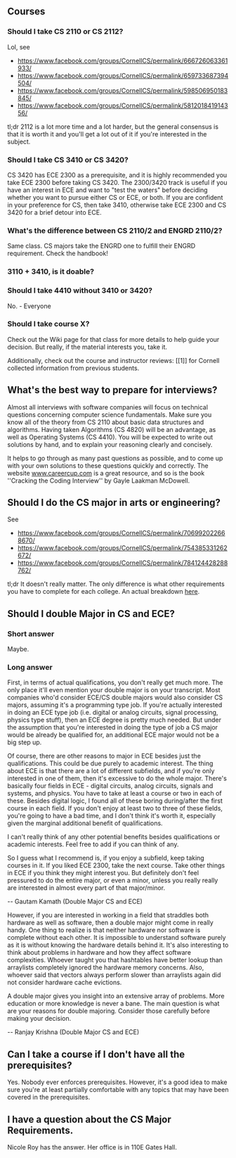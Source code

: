 ## Courses

### Should I take CS 2110 or CS 2112?
Lol, see

 - <https://www.facebook.com/groups/CornellCS/permalink/666726063361933/>
 - <https://www.facebook.com/groups/CornellCS/permalink/659733687394504/>
 - <https://www.facebook.com/groups/CornellCS/permalink/598506950183845/>
 - <https://www.facebook.com/groups/CornellCS/permalink/581201841914356/>

tl;dr 2112 is a lot more time and a lot harder, but the general consensus is that it is worth it and you'll get a lot out of it if you're interested in the subject.

### Should I take CS 3410 or CS 3420?
CS 3420 has ECE 2300 as a prerequisite, and it is highly recommended you take ECE 2300 before taking CS 3420. The 2300/3420 track is useful if you have an interest in ECE and want to "test the waters" before deciding whether you want to pursue either CS or ECE, or both. If you are confident in your preference for CS, then take 3410, otherwise take ECE 2300 and CS 3420 for a brief detour into ECE.

### What's the difference between CS 2110/2 and ENGRD 2110/2?
Same class. CS majors take the ENGRD one to fulfill their ENGRD requirement. Check the handbook!

### 3110 + 3410, is it doable?

### Should I take 4410 without 3410 or 3420?
No. - Everyone

### Should I take course X?
Check out the Wiki page for that class for more details to help guide your decision. But really, if the material interests you, take it.

Additionally, check out the course and instructor reviews: <nowiki>[[1]]</nowiki> for Cornell collected information from previous students.

## What's the best way to prepare for interviews?
Almost all interviews with software companies will focus on technical questions concerning computer science fundamentals. Make sure you know all of the theory from CS 2110 about basic data structures and algorithms. Having taken Algorithms (CS 4820) will be an advantage, as well as Operating Systems (CS 4410). You will be expected to write out solutions by hand, and to explain your reasoning clearly and concisely. 

It helps to go through as many past questions as possible, and to come up with your own solutions to these questions quickly and correctly. The website www.careercup.com is a great resource, and so is the book ''Cracking the Coding Interview'' by Gayle Laakman McDowell.

## Should I do the CS major in arts or engineering?
See 
 - <https://www.facebook.com/groups/CornellCS/permalink/706992022668670/>
 - <https://www.facebook.com/groups/CornellCS/permalink/754385331262672/>
 - <https://www.facebook.com/groups/CornellCS/permalink/784124428288762/>

tl;dr It doesn't really matter. The only difference is what other requirements you have to complete for each college. An actual breakdown [here](http://www.cs.cornell.edu/undergrad/csmajor).

## Should I double Major in CS and ECE?

### Short answer
Maybe.

### Long answer
First, in terms of actual qualifications, you don't really get much more. The only place it'll even mention your double major is on your transcript. Most companies who'd consider ECE/CS double majors would also consider CS majors, assuming it's a programming type job. If you're actually interested in doing an ECE type job (i.e. digital or analog circuits, signal processing, physics type stuff), then an ECE degree is pretty much needed. But under the assumption that you're interested in doing the type of job a CS major would be already be qualified for, an additional ECE major would not be a big step up.

Of course, there are other reasons to major in ECE besides just the qualifications. This could be due purely to academic interest. The thing about ECE is that there are a lot of different subfields, and if you're only interested in one of them, then it's excessive to do the whole major. There's basically four fields in ECE - digital circuits, analog circuits, signals and systems, and physics. You have to take at least a course or two in each of these. Besides digital logic, I found all of these boring during/after the first course in each field. If you don't enjoy at least two to three of these fields, you're going to have a bad time, and I don't think it's worth it, especially given the marginal additional benefit of qualifications.

I can't really think of any other potential benefits besides qualifications or academic interests. Feel free to add if you can think of any.

So I guess what I recommend is, if you enjoy a subfield, keep taking courses in it. If you liked ECE 2300, take the next course. Take other things in ECE if you think they might interest you. But definitely don't feel pressured to do the entire major, or even a minor, unless you really really are interested in almost every part of that major/minor.

-- Gautam Kamath (Double Major CS and ECE)



However, if you are interested in working in a field that straddles both hardware as well as software, then a double major might come in really handy. One thing to realize is that neither hardware nor software is complete without each other. It is impossible to understand software purely as it is without knowing the hardware details behind it. It's also interesting to think about problems in hardware and how they affect software complexities. Whoever taught you that hashtables have better lookup than arraylists completely ignored the hardware memory concerns. Also, whoever said that vectors always perform slower than arraylists again did not consider hardware cache evictions.

A double major gives you insight into an extensive array of problems. More education or more knowledge is never a bane. The main question is what are your reasons for double majoring. Consider those carefully before making your decision.

-- Ranjay Krishna (Double Major CS and ECE)

## Can I take a course if I don't have all the prerequisites?
Yes. Nobody ever enforces prerequisites. However, it's a good idea to make sure you're at least partially comfortable with any topics that may have been covered in the prerequisites.

## I have a question about the CS Major Requirements.
Nicole Roy has the answer. Her office is in 110E Gates Hall.
